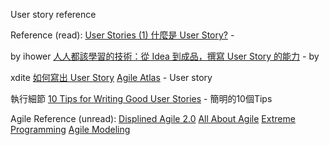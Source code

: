 
User story reference

Reference (read):
[User Stories (1) 什麼是 User Story?](https://ihower.tw/blog/archives/2090) - 

by ihower
[人人都該學習的技術：從 Idea 到成品，撰寫 User Story 的能力](http://blog.xdite.net/posts/2014/05/29/from-idea-to-product-user-story) - by 

xdite
[如何寫出 User Story](http://cat-son.blogspot.tw/2015/03/user-story.html#sthash.aTSV9uZP.WfMY5Lyt.dpbs)
[Agile Atlas](http://agileatlas.org/articles/item/user-stories) - User story 

執行細節
[10 Tips for Writing Good User Stories](http://www.romanpichler.com/blog/10-tips-writing-good-user-stories/) - 簡明的10個Tips

Agile Reference (unread):
[Displined Agile 2.0](http://www.disciplinedagiledelivery.com/)
[All About Agile](http://www.allaboutagile.com/)
[Extreme Programming](http://www.extremeprogramming.org/)
[Agile Modeling](http://agilemodeling.com/)